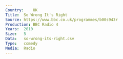 ```yaml
---
Country:	UK
Title:	So Wrong It's Right
Source:	https://www.bbc.co.uk/programmes/b00s943r
Production:	BBC Radio 4
Years:	2010
Size:	5
Data:	so-wrong-its-right.csv
Type:	comedy
Media:	Radio
---
```

